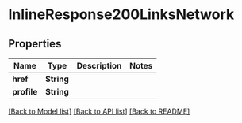 # InlineResponse200LinksNetwork

## Properties

Name | Type | Description | Notes
------------ | ------------- | ------------- | -------------
**href** | **String** |  | 
**profile** | **String** |  | 

[[Back to Model list]](../README.md#documentation-for-models) [[Back to API list]](../README.md#documentation-for-api-endpoints) [[Back to README]](../README.md)


